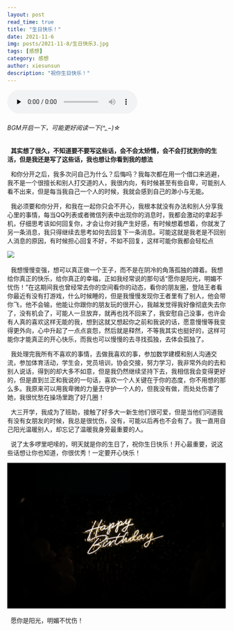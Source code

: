 ```yaml
---
layout: post
read_time: true
title: "生日快乐！"
date: 2021-11-6
img: posts/2021-11-8/生日快乐3.jpg
tags: [感想]
category: 感想
author: xiesunsun
description: "祝你生日快乐！"
---
```

<audio id="audio" controls="" preload="none">
      <source id="mp3" src="assets/../../assets/music/如果的事.mp3" autoplay="true">
      </audio>

###### BGM开启一下，可能更好阅读一下(^_−)☆

&nbsp;&nbsp;**其实想了很久，不知道要不要写这些话，会不会太矫情，会不会打扰到你的生活，但是我还是写了这些话，我也想让你看到我的想法**

&nbsp;&nbsp;和你分开之后，我多次问自己为什么？后悔吗？我每次都在用一个借口来逃避，我不是一个很擅长和别人打交道的人，我很内向，有时候甚至有些自卑，可能别人看不出来，但是每当我自己一个人的时候，我就会感到自己的渺小与无能。

&nbsp;&nbsp;我必须要和你分开，和我在一起你只会不开心，我根本就没有办法和别人分享我心里的事情，每当QQ列表或者微信列表中出现你的消息时，我都会激动的拿起手机，仔细思考该如何回复你，才会让你对我产生好感，有时候想着想着，你就发了另一条消息，我只得继续去思考如何去回复下一条消息。可能这就是我老是不回别人消息的原因，有时候担心回复不好，不如不回复，这样可能你我都会轻松点

![](assets/img/../../../assets/img/posts/2021-11-8/孤单.jpg)

&nbsp;&nbsp;我想慢慢变强，想可以真正做一个王子，而不是在阴冷的角落孤独的蹲着。我想给你真正的快乐，给你真正的幸福，正如我经常说的那句话“愿你是阳光，明媚不忧伤！”在这期间我也曾经常去你的空间看你的动态，看你的朋友圈，登陆王者看你最近有没有打游戏，什么时候睡的，但是我慢慢发现你王者里有了别人，他会带你飞，他不会输，他能让你跟你的朋友玩的很开心，我越发觉得我好像彻底失去你了，没有机会了，可能人一旦放弃，就再也找不回来了，我安慰自己没事，也许会有人真的喜欢这样无能的我，想到这就又想起你之前和我说的话，愿意慢慢等我变得更外向，心中升起了一点点哀怨，然后就是释然，不等我其实也挺好的，这样可能你才能真正的开心快乐，而我也可以慢慢的去寻找孤独，去体会孤独了。

&nbsp;&nbsp;我处理完我所有不喜欢的事情，去做我喜欢的事，参加数学建模和别人沟通交流，参加体育活动，学生会，党员培训，协会交接，努力学习，我非常外向的去和别人说话，得到的却大多不如意，但是我仍然继续坚持下去，我相信我会变得更好的，但是直到兰正和我说的一句话，喜欢一个人关键在于你的态度，你不用想的那么多。我原来可以用我卑微的力量去守护一个人的，但我没有做，而处处伤害了她，我很忧愁在操场里跑了好几圈！

&nbsp;&nbsp;大三开学，我成为了班助，接触了好多大一新生他们很可爱，但是当他们问道我有没有女朋友的时候，我总是很忧伤，没有，可能以后再也不会有了。我一直用自己阳光温暖别人，却忘记了温暖我身旁最重要的人。

&nbsp;&nbsp;说了太多啰里吧嗦的，明天就是你的生日了，祝你生日快乐！开心最重要，说这些话想让你也知道，你很优秀！一定要开心快乐！

![](assets/img/../../../assets/img/posts/2021-11-8/生日快乐3.jpg)

&nbsp;&nbsp;愿你是阳光，明媚不忧伤！












